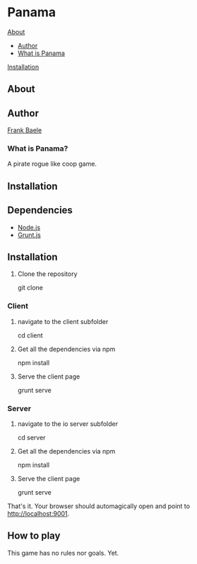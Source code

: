Panama
======

[About](#about)

* [Author](#author)
* [What is Panama](#what-is-panama)

[Installation](#installation)


About
-----

## Author

[Frank Baele](http://github.com/frankbaele)

### What is Panama?

A pirate rogue like coop game.

Installation
------------

## Dependencies

* [Node.js](http://node.js)
* [Grunt.js](http://grunt.js)

## Installation

1. Clone the repository

    git clone <url>

### Client

1. navigate to the client subfolder

    cd client

2. Get all the dependencies via npm

    npm install

3. Serve the client page

    grunt serve

### Server

1. navigate to the io server subfolder

    cd server

2. Get all the dependencies via npm

    npm install

3. Serve the client page

    grunt serve

That's it. Your browser should automagically open and point to [http://localhost:9001](http://localhost:9001).

How to play
-----------

This game has no rules nor goals. Yet.




